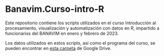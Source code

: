 # Banavim.Curso-intro-R

Este repositorio contiene los scripts utilizados en el curso Introducción al procesamiento, visualización y automatización con datos en R, impartido a funcionarixs del BANAVIM en enero y febrero de 2023.

Los datos utilizados en estos scripts, así como el programa del curso, se pueden encontrar en [esta carpeta](https://drive.google.com/drive/folders/18bE6l3d6ZlAdLyHmG3xh6Kkmb9lbBO25) de Google Drive.

